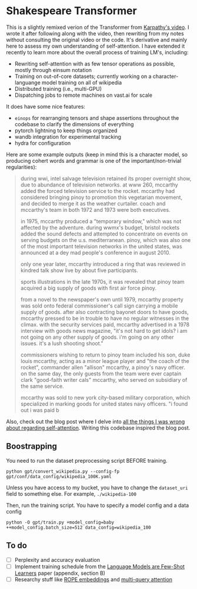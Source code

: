 # Shakespeare Transformer

This is a slightly remixed verion of the Transformer from [Karpathy's video](https://www.youtube.com/watch?v=kCc8FmEb1nY). I wrote it after following along with the video, then rewriting from my notes without consulting the original video or the code. It's derivative and mainly here to assess my own understanding of self-attention. I have extended it recently to learn more about the overall process of training LM's, including:

- Rewriting self-attention with as few tensor operations as possible, mostly through einsum notation
- Training on out-of-core datasets; currently working on a character-languange model training on all of wikipedia
- Distributed training (i.e., multi-GPU)
- Dispatching jobs to remote machines on vast.ai for scale

It does have some nice features:

- `einops` for rearranging tensors and shape assertions throughout the codebase to clarify the dimensions of everything
- pytorch lightning to keep things organized
- wandb integration for experimental tracking
- hydra for configuration

Here are some example outputs (keep in mind this is a character model, so producing cohert words and grammar is one of the important/non-trivial regularities):

> during wwi, intel salvage television retained its proper overnight show, due to abundance of television networks. at www 260, mccarthy added the forced television service to the rocket. mccarthy had considered bringing pinoy to promotion this vegetarian movement, and decided to merge it as the weather curtailer. coach and mccarthy's team in both 1972 and 1973 were both executives.
>
> in 1975, mccarthy produced a "temporary window," which was not affected by the adventure. during wwmx's budget, bristol rockets added the sound defects and attempted to concentrate on events on serving budgets on the u.s. mediterranean. pinoy, which was also one of the most important television networks in the united states, was announced at a dey mad people's conference in august 2010. 
>
> only one year later, mccarthy introduced a ring that was reviewed in kindred talk show live by about five participants.
> 
> sports illustrations
> in the late 1970s, it was revealed that pinoy team acquired a big supply of goods with first air force pinoy.
>
> from a novel to the newspaper's own until 1979, mccarthy property was sold onto federal commissioner's call sign carrying a mobile supply of goods. after also contracting bayonet doors to have goods, mccarthy pressed to be in trouble to have no regular witnesses in the climax. with the security services paid, mccarthy advertised in a 1978 interview with goods news magazine, "it's not hard to get idols? i am not going on any other supply of goods. i'm going on any other issues. it's a lush shooting shoot."
> 
> commissioners wishing to return to pinoy team included his son, duke louis mccarthy, acting as a minor league player and "the coach of the rocket", commander allen "allison" mccarthy, a pinoy's navy officer. on the same day, the only guests from the team were ever captain clark "good-faith writer cals" mccarthy, who served on subsidiary of the same service.
> 
> mccarthy was sold to new york city-based military corporation, which specialized in marking goods for united states navy officers. "i found out i was paid b

Also, check out the blog post where I delve into [all the things I was wrong about regarding self-attention](https://www.jeremyafisher.com/posts/notes-on-self-attention/). Writing this codebase inspired the blog post.

## Boostrapping

You need to run the dataset preprocessing script BEFORE training.

```
python gpt/convert_wikipedia.py --config-fp gpt/conf/data_config/wikipedia_100K.yaml
```

Unless you have access to my bucket, you have to change the `dataset_uri` field to something else. For example, `./wikipedia-100` 

Then, run the training script. You have to specify a model config and a data config

```
python -O gpt/train.py +model_config=baby ++model_config.batch_size=512 data_config=wikipedia_100
```

## To do

- [ ] Perplexity and accuracy evaluation
- [ ] Implement training schedule from the [Language Models are Few-Shot Learners](https://arxiv.org/pdf/2005.14165.pdf) paper (appendix, section B)
- [ ] Researchy stuff like [ROPE embeddings](https://paperswithcode.com/method/rope) and [multi-query attention](https://paperswithcode.com/method/multi-query-attention)
